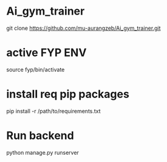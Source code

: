# Ai_gym_trainer
git clone https://github.com/mu-aurangzeb/Ai_gym_trainer.git
# active FYP ENV 
source fyp/bin/activate

# install req pip packages
pip install -r /path/to/requirements.txt

# Run backend
python manage.py runserver


